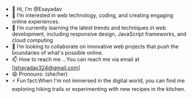 - 👋 Hi, I’m @Esayadav
- 👀 I’m interested in web technology, coding, and creating engaging online experiences.
- 🌱 I’m currently learning the latest trends and techniques in web development, including responsive design, JavaScript frameworks, and cloud computing
- 💞️ I’m looking to collaborate on innovative web projects that push the boundaries of what's possible online.
- 📫 How to reach me ...You can reach me via email at [ishayadav324@gmail.com]
- 😄 Pronouns: (she/her)
- ⚡ Fun fact:When I'm not immersed in the digital world, you can find me exploring hiking trails or experimenting with new recipes in the kitchen.

<!---
Esayadav/Esayadav is a ✨ special ✨ repository because its `README.md` (this file) appears on your GitHub profile.
You can click the Preview link to take a look at your changes.
--->
